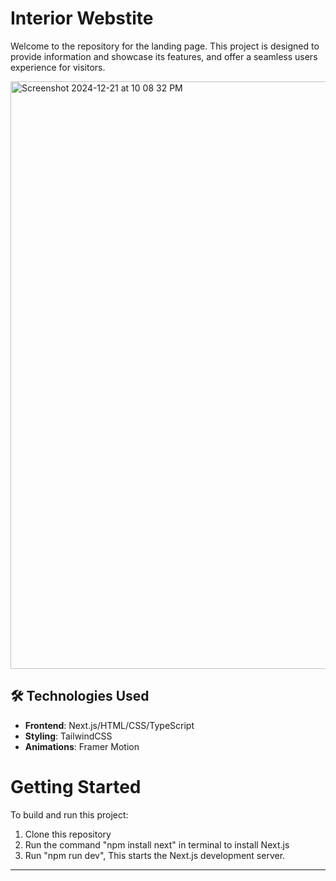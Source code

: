 # Interior Webstite

Welcome to the repository for the landing  page. This project is designed to provide information and showcase its features, and offer a seamless users experience for visitors.

<img width="940" alt="Screenshot 2024-12-21 at 10 08 32 PM" src="https://github.com/user-attachments/assets/ef8bf589-15ac-41a1-8864-2219ac8f1b30" />


## 🛠️ Technologies Used

- **Frontend**: Next.js/HTML/CSS/TypeScript
- **Styling**: TailwindCSS
- **Animations**: Framer Motion

# Getting Started

  To build and run this project:

  1. Clone this repository
  2. Run the command "npm install next" in terminal to install Next.js
  3. Run "npm run dev", This starts the Next.js development server.

---
